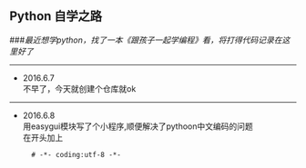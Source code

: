 ##  Python 自学之路  
###*最近想学python，找了一本《跟孩子一起学编程》看，将打得代码记录在这里好了*
***
* 2016.6.7  
不早了，今天就创建个仓库就ok  
***
* 2016.6.8  
用easygui模块写了个小程序,顺便解决了pythoon中文编码的问题  
在开头加上  

		# -*- coding:utf-8 -*-  


